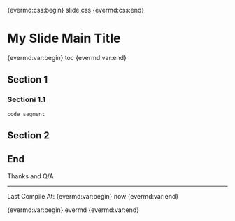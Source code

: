 {evermd:css:begin}
slide.css
{evermd:css:end}

# My Slide Main Title

{evermd:var:begin}
toc
{evermd:var:end}

## Section 1

### Sectioni 1.1

```
code segment
```

## Section 2

## End

Thanks and Q/A

----------------

Last Compile At: 
{evermd:var:begin}
now
{evermd:var:end}

{evermd:var:begin}
evermd
{evermd:var:end}
